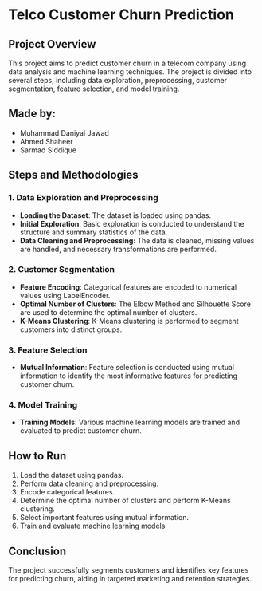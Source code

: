 # Telco Customer Churn Prediction

## Project Overview
This project aims to predict customer churn in a telecom company using data analysis and machine learning techniques. The project is divided into several steps, including data exploration, preprocessing, customer segmentation, feature selection, and model training.

## Made by:
- Muhammad Daniyal Jawad
- Ahmed Shaheer
- Sarmad Siddique

## Steps and Methodologies

### 1. Data Exploration and Preprocessing
- **Loading the Dataset**: The dataset is loaded using pandas.
- **Initial Exploration**: Basic exploration is conducted to understand the structure and summary statistics of the data.
- **Data Cleaning and Preprocessing**: The data is cleaned, missing values are handled, and necessary transformations are performed.

### 2. Customer Segmentation
- **Feature Encoding**: Categorical features are encoded to numerical values using LabelEncoder.
- **Optimal Number of Clusters**: The Elbow Method and Silhouette Score are used to determine the optimal number of clusters.
- **K-Means Clustering**: K-Means clustering is performed to segment customers into distinct groups.

### 3. Feature Selection
- **Mutual Information**: Feature selection is conducted using mutual information to identify the most informative features for predicting customer churn.

### 4. Model Training
- **Training Models**: Various machine learning models are trained and evaluated to predict customer churn.

## How to Run
1. Load the dataset using pandas.
2. Perform data cleaning and preprocessing.
3. Encode categorical features.
4. Determine the optimal number of clusters and perform K-Means clustering.
5. Select important features using mutual information.
6. Train and evaluate machine learning models.

## Conclusion
The project successfully segments customers and identifies key features for predicting churn, aiding in targeted marketing and retention strategies.
